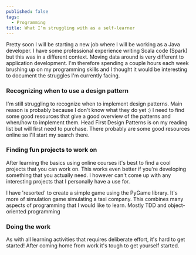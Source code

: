 ```yaml
---
published: false
tags:
  - Programming
title: What I’m struggling with as a self-learner
---
```

Pretty soon I will be starting a new job where I will be working as a Java developer. I have some professional experience writing Scala code (Spark) but this was in a different context. Moving data around is very different to application development. I'm therefore spending a couple hours each week brushing up on my programming skills and I thought it would be interesting to document the struggles I'm currently facing.

### Recognizing when to use a design pattern

I'm still struggling to recognize when to implement design patterns. Main reason is probably because I don't know what they do yet :) I need to find some good resources that give a good overview of the patterns and when/how to implement them. Head First Design Patterns is on my reading list but will first need to purchase. There probably are some good resources online so I'll start my search there. 

### Finding fun projects to work on

After learning the basics using online courses it's best to find a cool projects that you can work on. This works even better if you're developing something that you actually need. I however can't come up with any interesting projects that I personally have a use for. 

I have 'resorted' to create a simple game using the PyGame library. It's more of simulation game simulating a taxi company. This combines many aspects of programming that I would like to learn. Mostly TDD and object-oriented programming

### Doing the work

As with all learning activities that requires deliberate effort, it's hard to get started! After coming home from work it's tough to get yourself started. 
